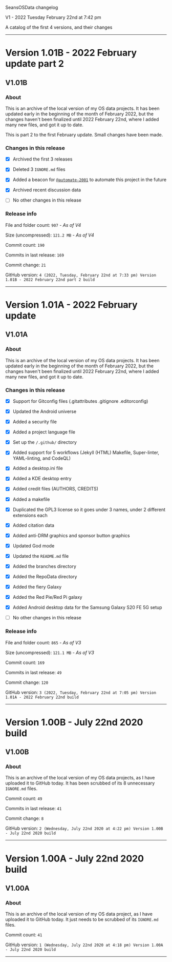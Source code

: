 SeansOSData changelog

V1 - 2022 Tuesday February 22nd at 7:42 pm

A catalog of the first 4 versions, and their changes

***

# Version 1.01B - 2022 February update part 2

## V1.01B

### About

This is an archive of the local version of my OS data projects. It has been updated early in the beginning of the month of February 2022, but the changes haven't been finalized until 2022 February 22nd, where I added many new files, and got it up to date.

This is part 2 to the first February update. Small changes have been made.

### Changes in this release

- [x] Archived the first 3 releases

- [x] Deleted 3 `IGNORE.md` files

- [x] Added a beacon for [`@automate-2001`](https://github.com/automate-2001) to automate this project in the future

- [x] Archived recent discussion data

- [ ] No other changes in this release

### Release info

File and folder count: `907` - _As of V4_

Size (uncompressed): `121.2 MB` - _As of V4_

Commit count: `190`

Commits in last release: `169`

Commit change: `21`

GitHub version: `4 (2022, Tuesday, February 22nd at 7:33 pm) Version 1.01B - 2022 February 22nd part 2 build`

***

# Version 1.01A - 2022 February update

## V1.01A

### About

This is an archive of the local version of my OS data projects. It has been updated early in the beginning of the month of February 2022, but the changes haven't been finalized until 2022 February 22nd, where I added many new files, and got it up to date.

### Changes in this release

- [x] Support for Gitconfig files (.gitattributes .gitignore .editorconfig)

- [x] Updated the Android universe

- [x] Added a security file

- [x] Added a project language file

- [x] Set up the `/.github/` directory

- [x] Added support for 5 workflows (Jekyll (HTML) Makefile, Super-linter, YAML-linting, and CodeQL)

- [x] Added a desktop.ini file

- [x] Added a KDE desktop entry

- [x] Added credit files (AUTHORS, CREDITS)

- [x] Added a makefile

- [x] Duplicated the GPL3 license so it goes under 3 names, under 2 different extensions each

- [x] Added citation data

- [x] Added anti-DRM graphics and sponsor button graphics

- [x] Updated God mode

- [x] Updated the `README.md` file

- [x] Added the branches directory

- [x] Added the RepoData directory

- [x] Added the fiery Galaxy

- [x] Added the Red Pie/Red Pi galaxy

- [x] Added Android desktop data for the Samsung Galaxy S20 FE 5G setup

- [ ] No other changes in this release

### Release info

File and folder count: `865` - _As of V3_

Size (uncompressed): `121.1 MB` - _As of V3_

Commit count: `169`

Commits in last release: `49`

Commit change: `120`

GitHub version: `3 (2022, Tuesday, February 22nd at 7:05 pm) Version 1.01A - 2022 February 22nd build`

***

# Version 1.00B - July 22nd 2020 build

## V1.00B

### About

This is an archive of the local version of my OS data projects, as I have uploaded it to GitHub today. It has been scrubbed of its 8 unnecessary `IGNORE.md` files.

Commit count: `49`

Commits in last release: `41`

Commit change: `8`

GitHub version: `2 (Wednesday, July 22nd 2020 at 4:22 pm) Version 1.00B - July 22nd 2020 build`

***

# Version 1.00A - July 22nd 2020 build

## V1.00A

### About

This is an archive of the local version of my OS data project, as I have uploaded it to GitHub today. It just needs to be scrubbed of its `IGNORE.md` files.

Commit count: `41`

GitHub version: `1 (Wednesday, July 22nd 2020 at 4:18 pm) Version 1.00A - July 22nd 2020 build`

***
